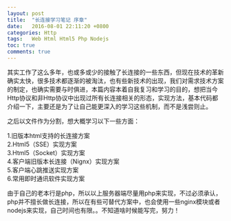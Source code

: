 ```yaml
---
layout: post
title:  "长连接学习笔记 序章"
date:   2016-08-01 22:11:20 +0800
categories: Http
tags:   Web Html Html5 Php Nodejs
toc: true
comments: true
---
```


其实工作了这么多年，也或多或少的接触了长连接的一些东西，但现在技术的革新确实太快，很多技术都逐渐的被淘汰，也有些新技术的出现，我们对需求技术方案的制定，也确实需要与时俱进，本篇内容本着自我复习和学习的目的，想把当今Http协议和非Http协议中出现过所有长连接相关的形态，实现方法，基本代码都介绍一下，主要还是为了让自己能更深入的学习这些机制，而不是浅尝则止。

之后以文件作为分割，想大概学习以下一些方面：

1.旧版本html支持的长连接方案  
2.Html5（SSE）实现方案  
3.Html5（Socket）实现方案  
4.客户端旧版本长连接（Nignx）实现方案  
5.客户端心跳推送实现方案  
6.常用即时通讯软件实现方案  

由于自己的老本行是php，所以以上服务器端尽量用php来实现，不过必须承认，php并不擅长做长连接，所以在有些可替代方案中，也会使用一些nginx模块或者nodejs来实现，自己时间也有限。。不知道啥时候能写完，努力！